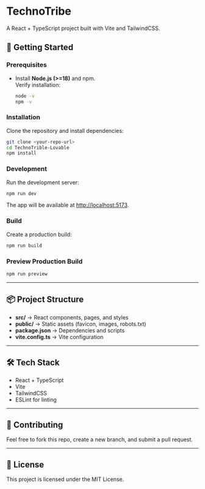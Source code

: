 # TechnoTribe

A React + TypeScript project built with Vite and TailwindCSS.

## 🚀 Getting Started

### Prerequisites
- Install **Node.js (>=18)** and npm.  
  Verify installation:
  ```bash
  node -v
  npm -v


### Installation

Clone the repository and install dependencies:

```bash
git clone <your-repo-url>
cd TechnoTrible-Lovable
npm install
```

### Development

Run the development server:

```bash
npm run dev
```

The app will be available at [http://localhost:5173](http://localhost:5173).

### Build

Create a production build:

```bash
npm run build
```

### Preview Production Build

```bash
npm run preview
```

---

## 📦 Project Structure

* **src/** → React components, pages, and styles
* **public/** → Static assets (favicon, images, robots.txt)
* **package.json** → Dependencies and scripts
* **vite.config.ts** → Vite configuration

---

## 🛠 Tech Stack

* React + TypeScript
* Vite
* TailwindCSS
* ESLint for linting

---

## 🤝 Contributing

Feel free to fork this repo, create a new branch, and submit a pull request.

---

## 📜 License

This project is licensed under the MIT License.

```

